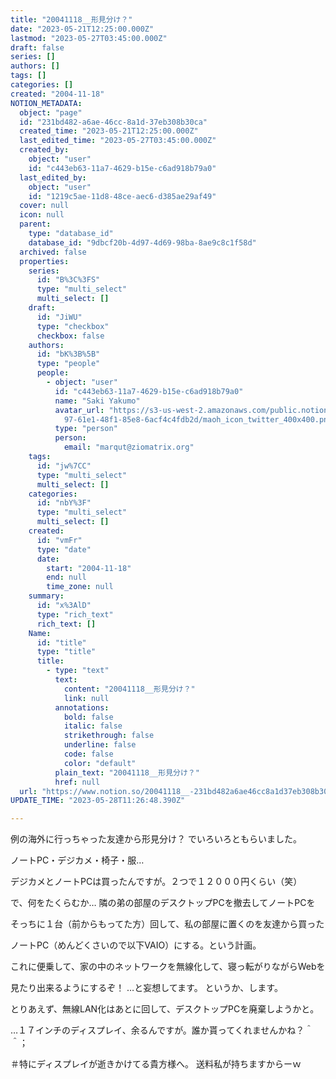 ```yaml
---
title: "20041118__形見分け？"
date: "2023-05-21T12:25:00.000Z"
lastmod: "2023-05-27T03:45:00.000Z"
draft: false
series: []
authors: []
tags: []
categories: []
created: "2004-11-18"
NOTION_METADATA:
  object: "page"
  id: "231bd482-a6ae-46cc-8a1d-37eb308b30ca"
  created_time: "2023-05-21T12:25:00.000Z"
  last_edited_time: "2023-05-27T03:45:00.000Z"
  created_by:
    object: "user"
    id: "c443eb63-11a7-4629-b15e-c6ad918b79a0"
  last_edited_by:
    object: "user"
    id: "1219c5ae-11d8-48ce-aec6-d385ae29af49"
  cover: null
  icon: null
  parent:
    type: "database_id"
    database_id: "9dbcf20b-4d97-4d69-98ba-8ae9c8c1f58d"
  archived: false
  properties:
    series:
      id: "B%3C%3FS"
      type: "multi_select"
      multi_select: []
    draft:
      id: "JiWU"
      type: "checkbox"
      checkbox: false
    authors:
      id: "bK%3B%5B"
      type: "people"
      people:
        - object: "user"
          id: "c443eb63-11a7-4629-b15e-c6ad918b79a0"
          name: "Saki Yakumo"
          avatar_url: "https://s3-us-west-2.amazonaws.com/public.notion-static.com/3ad1c4\
            97-61e1-48f1-85e8-6acf4c4fdb2d/maoh_icon_twitter_400x400.png"
          type: "person"
          person:
            email: "marqut@ziomatrix.org"
    tags:
      id: "jw%7CC"
      type: "multi_select"
      multi_select: []
    categories:
      id: "nbY%3F"
      type: "multi_select"
      multi_select: []
    created:
      id: "vmFr"
      type: "date"
      date:
        start: "2004-11-18"
        end: null
        time_zone: null
    summary:
      id: "x%3AlD"
      type: "rich_text"
      rich_text: []
    Name:
      id: "title"
      type: "title"
      title:
        - type: "text"
          text:
            content: "20041118__形見分け？"
            link: null
          annotations:
            bold: false
            italic: false
            strikethrough: false
            underline: false
            code: false
            color: "default"
          plain_text: "20041118__形見分け？"
          href: null
  url: "https://www.notion.so/20041118__-231bd482a6ae46cc8a1d37eb308b30ca"
UPDATE_TIME: "2023-05-28T11:26:48.390Z"

---
```

<link rel="stylesheet" href="https://cdn.jsdelivr.net/npm/katex@0.16.2/dist/katex.min.css" integrity="sha384-bYdxxUwYipFNohQlHt0bjN/LCpueqWz13HufFEV1SUatKs1cm4L6fFgCi1jT643X" crossorigin="anonymous">


例の海外に行っちゃった友達から形見分け？ でいろいろともらいました。


ノートPC・デジカメ・椅子・服…


デジカメとノートPCは買ったんですが。２つで１２０００円くらい（笑）


で、何をたくらむか… 隣の弟の部屋のデスクトップPCを撤去してノートPCを


そっちに１台（前からもってた方）回して、私の部屋に置くのを友達から買った


ノートPC（めんどくさいので以下VAIO）にする。という計画。


これに便乗して、家の中のネットワークを無線化して、寝っ転がりながらWebを


見たり出来るようにするぞ！ …と妄想してます。 というか、します。


とりあえず、無線LAN化はあとに回して、デスクトップPCを廃棄しようかと。


…１７インチのディスプレイ、余るんですが。誰か貰ってくれませんかね？＾＾；


＃特にディスプレイが逝きかけてる貴方様へ。 送料私が持ちますからーｗ


